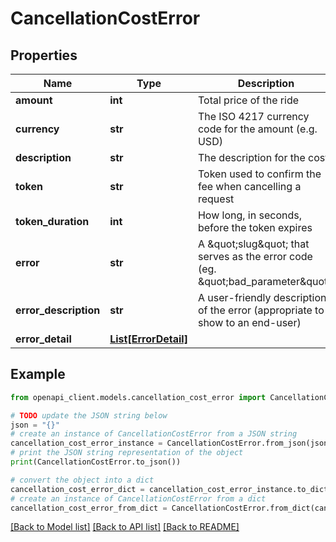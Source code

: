 # CancellationCostError


## Properties

Name | Type | Description | Notes
------------ | ------------- | ------------- | -------------
**amount** | **int** | Total price of the ride | 
**currency** | **str** | The ISO 4217 currency code for the amount (e.g. USD) | 
**description** | **str** | The description for the cost | 
**token** | **str** | Token used to confirm the fee when cancelling a request | [optional] 
**token_duration** | **int** | How long, in seconds, before the token expires | [optional] 
**error** | **str** | A \&quot;slug\&quot; that serves as the error code (eg. \&quot;bad_parameter\&quot;) | [optional] 
**error_description** | **str** | A user-friendly description of the error (appropriate to show to an end-user) | [optional] 
**error_detail** | [**List[ErrorDetail]**](ErrorDetail.md) |  | [optional] 

## Example

```python
from openapi_client.models.cancellation_cost_error import CancellationCostError

# TODO update the JSON string below
json = "{}"
# create an instance of CancellationCostError from a JSON string
cancellation_cost_error_instance = CancellationCostError.from_json(json)
# print the JSON string representation of the object
print(CancellationCostError.to_json())

# convert the object into a dict
cancellation_cost_error_dict = cancellation_cost_error_instance.to_dict()
# create an instance of CancellationCostError from a dict
cancellation_cost_error_from_dict = CancellationCostError.from_dict(cancellation_cost_error_dict)
```
[[Back to Model list]](../README.md#documentation-for-models) [[Back to API list]](../README.md#documentation-for-api-endpoints) [[Back to README]](../README.md)


